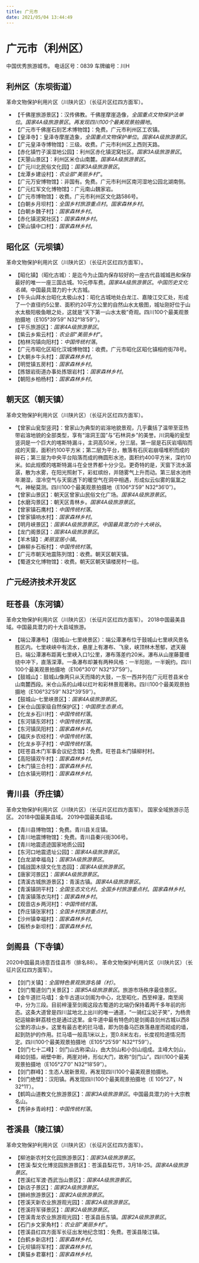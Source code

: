 ```yaml
---
title: 广元市
date: 2021/05/04 13:44:49
---
```


# 广元市（利州区）
中国优秀旅游城市。
电话区号：0839
车牌编号：川H
## 利州区（东坝街道）
革命文物保护利用片区（川陕片区）（长征片区红四方面军）。
* 【千佛崖旅游景区】：汉传佛教。千佛崖摩崖造像，*全国重点文物保护法单位*。*国家4A级旅游景区*。*再发现四川100个最美观景拍摄地*。
* 【广元市千佛崖石刻艺术博物馆】：免费。广元市利州区工农镇。
* 【皇泽寺】：皇泽寺摩崖造象，*全国重点文物保护单位*。*国家4A级旅游景区*。
* 【广元皇泽寺博物馆】：三级。收费。广元市利州区上西则天路。
* 【赤化镇竹子溪湿地公园】：利州区赤化镇泥窝社区。*国家3A级旅游景区*。
* 【天曌山景区】：利州区米仓山南麓。*国家4A级旅游景区*。
* 【广元川北民俗文化园】：*国家3A级旅游景区*。
* 【龙潭乡建设村】：*农业部“美丽乡村”*。
* 【广元万安博物馆】：非国有。免费。广元市利州区南河湿地公园北湖南侧。
* 【广元红军文化博物馆】：广元南山魏家岩。
* 【广元市博物馆】：收费。广元市利州区文化路586号。
* 【白朝乡月坝村】：*全国乡村旅游重点村*。*国家森林乡村*。
* 【白朝乡魏子村】：*国家森林乡村*。
* 【赤化镇泥窝社区】：*国家森林乡村*。
* 【荣山镇中口村】：*国家森林乡村*。
## 昭化区（元坝镇）
革命文物保护利用片区（川陕片区）（长征片区红四方面军）。
* 【昭化镇】（昭化古城）：是迄今为止国内保存较好的一座古代县城城邑和保存最好的唯一一座三国古城。10元停车费。*国家4A级旅游景区*。*中国历史文化名镇*。中国最具潜力的十大古城。
* 【牛头山拜水台昭化太极山水】：昭化古城地处白龙江、嘉陵江交汇处，形成了一个直径约5公里、面积约20平方公里的自然山水太极图，城址刚好位于山水太极阳极鱼眼之处，这就是“天下第一山水太极”奇观。四川100个最美观景拍摄地（E105°39′59″ N32°18′59″）。
* 【平乐旅游区】：*国家4A级旅游景区*。
* 【紫云乡紫云村】：*农业部“美丽乡村”*。
* 【柏林沟镇向阳村】：*中国传统村落*。
* 【广元市昭化区昭化汉城博物馆】：收费。广元市昭化区昭化镇相府街78号。
* 【大朝乡牛头村】：*国家森林乡村*。
* 【明觉镇五房村】：*国家森林乡村*。
* 【拣银岩街道办事处拣银岩村】：*国家森林乡村*。
* 【朝阳乡柏杨村】：*国家森林乡村*。
## 朝天区（朝天镇）
革命文物保护利用片区（川陕片区）（长征片区红四方面军）。
* 【曾家山瓮型竖洞】：曾家山为典型的岩溶地貌景观，几乎囊括了温带至亚热带岩溶地貌的全部类型，享有“溶洞王国”与“石林洞乡”的美誉。川洞庵的瓮型竖洞是一个巨大的喀斯特漏斗，主洞高50米，分三层。第一层是石灰岩塌陷而成的天窗，面积约100平方米；第二层为平台，散落有石灰岩崩塌堆积而成的碎石；第三层为中央平台陷落而成的椭圆形水池，面积约400平方米，深约10米。如此规模的喀斯特漏斗在全世界都十分少见。更奇特的是，天窗下流水潺潺，散为水雾，在阳光照射下，彩虹缤纷，并随雾气上升而动。第三层水池终年潮湿，湿冷空气与天窗透下的暖空气在洞中相遇，形成似云似雾的氤氲之气，神秘莫测。四川100个最美观景拍摄地（E106°3′59″ N32°36′0″）。
* 【曾家山景区】：朝天区曾家山民俗文化广场。*国家4A级旅游景区*。
* 【水磨沟景区】：朝天区青林乡。*国家4A级旅游景区*。
* 【曾家镇石鹰村】：*中国传统村落*。
* 【曾家镇响水村】：*国家森林乡村*。
* 【明月峡景区】：*国家4A级旅游景区*。*中国最具潜力的十大峡谷*。
* 【龙门阁景区】：*国家4A级旅游景区*。
* 【羊木镇】：*美丽宜居小镇*。
* 【麻柳乡石板村】：*中国传统村落*。
* 【广元市朝天地震陈列馆】：收费。朝天区朝天镇。
* 【蜀道文化博物馆】：收费。朝天区朝天镇楼房村一组。
## 广元经济技术开发区
## 旺苍县（东河镇）
革命文物保护利用片区（川陕片区）（长征片区红四方面军）。
2018中国最美县域。中国最具潜力的十大县域旅游。
* 【端公潭瀑布】（鼓城山-七里峡景区）：端公潭瀑布位于鼓城山七里峡风景名胜区内。七里峡峡中有流水，悬崖上有瀑布、飞泉，峡顶林木葱郁，遮天蔽日。端公潭瀑布距离七里峡入口1公里，瀑布落差约20米。瀑布从山崖藤蔓缠绕中冲下，直落深潭。一条瀑布却兼有两种风格：一半阳刚，一半婉约。四川100个最美观景拍摄地（E106°30′0″ N32°37′59″）。
* 【鼓城山】：鼓城山像两只从天而降的大鼓，一东一西并列在广元旺苍县米仓山南麓西段。米仓山系的山峰以红叶和彩林景观著称。四川100个最美观景拍摄地（E106°32′59″ N32°39′59″）。
* 【鼓城山-七里峡景区】：*国家4A级旅游景区*。
* 【米仓山国家级自然保护区】：*中国原生态景点*。
* 【化龙乡石川村】：*中国传统村落*。
* 【东河镇东郊村】：*中国传统村落*。
* 【东河镇凤阳村】：*国家森林乡村*。
* 【福庆乡农经村】：*中国传统村落*。
* 【化龙乡亭子村】：*中国传统村落*。
* 【旺苍县木门军事会议纪念馆】：免费。旺苍县木门镇柳村村。
* 【高阳镇双午村】：*国家森林乡村*。
* 【木门镇三合村】：*国家森林乡村*。
* 【白水镇光明村】：*国家森林乡村*。
## 青川县（乔庄镇）
革命文物保护利用片区（川陕片区）（长征片区红四方面军）。
国家全域旅游示范区。
2018中国最美县域。
2019中国最美县域。
* 【青川县博物馆】：免费。青川县关庄镇。
* 【青川地震博物馆】：免费。青川县秦兴街306号。
* 【青川地震遗迹国家地质公园】
* 【东河口地震遗址公园】：*国家4A级旅游景区*。
* 【白龙湖幸福岛】：*国家3A级旅游景区*。
* 【城战国木牍文化生态园】：*国家4A级旅游景区*。
* 【唐家河景区】：*国家4A级旅游景区*。
* 【清溪古城旅游景区】：青溪古镇。*国家4A级旅游景区*。
* 【青溪镇阴平村】：*全国生态文化村*。*全国乡村旅游重点村*。*国家森林乡村*。
* 【青溪镇落衣沟村】：*国家森林乡村*。
* 【观音店乡两河村】：*中国传统村落*。
* 【乔庄镇张家村】：*全国乡村旅游重点村*。
* 【沙州镇幸福村】：*国家森林乡村*。
* 【板桥乡新坝村】：*国家森林乡村*。
## 剑阁县（下寺镇）
2020中国最具诗意百佳县市（排名88）。
革命文物保护利用片区（川陕片区）（长征片区红四方面军）。
* 【剑门关镇】：*全国特色景观旅游名镇（村）*。
* 【剑门蜀道剑门关景区】：*国家5A级旅游景区*。旅游市场秩序最佳景区。
* 【金牛道拦马墙】：金牛古道以剑阁为中心，北至昭化，西至梓潼，南至阆中，分为三段。目前梓潼至剑阁这段古蜀道的北端仍保持着两千多年前的形态。这条大道曾是四川盆地北上出川的唯一通道，“一骑红尘妃子笑”，为杨贵妃运输新鲜荔枝也是通过这里。金牛道中最有特色的是剑阁县剑州古城以西8公里的凉山乡。这里有最古老的拦马墙，即为防备马匹跌落悬崖而砌成的墙，起到防护的作用。拦马墙一般高1米以上，宽0.8米左右，长度视险道情况而定。四川100个最美观景拍摄地（E105°25′59″ N32°1′59″）。
* 【剑门七十二峰】：剑门山古称梁山，由大剑山和小剑山组成。主峰大剑山，峰如剑插，峭壁中断，两崖对峙，形似大门，故称“剑门山”。四川100个最美观景拍摄地（E105°27′0″ N32°18′59″）。
* 【剑门群峰】：生态人居新景观，再发现四川100个最美观景拍摄地。
* 【剑门绝壁】：汉阳镇。再发现四川100个最美观景拍摄地（E 105°27′，N 32°11′）。
* 【鹤鸣山道教文化旅游景区】：*国家3A级旅游景区*。中国最具潜力的十大宗教名山。
* 【秀钟乡青岭村】：*中国传统村落*。
## 苍溪县（陵江镇）
革命文物保护利用片区（川陕片区）（长征片区红四方面军）。
* 【柳池新农村文化园旅游景区】：*国家3A级旅游景区*。
* 【苍溪·梨文化博览园旅游景区】：苍溪县梨花节，3月18-25。*国家4A级旅游景区*。
* 【苍溪红军渡·西武当山景区】：*国家4A级旅游景区*。
* 【新店子景区】：*国家2A级旅游景区*。
* 【狮岭旅游景区】：*国家2A级旅游景区*。
* 【苍溪天新农业旅游观光园】：*国家2A级旅游景区*。
* 【苍溪将军驿景区】：*国家2A级旅游景区*。
* 【苍溪青龙农业旅游观光园】：苍溪县岳东镇。*国家2A级旅游景区*。
* 【石门乡文家角村】：*农业部“美丽乡村”*。
* 【苍溪县红四方面军长征出发地纪念馆】：免费。苍溪县陵江镇。
* 【白鹤乡新店村】：*国家森林乡村*。
* 【元坝镇将军村】：*国家森林乡村*。
* 【黄猫乡君寨村】：*国家森林乡村*。
